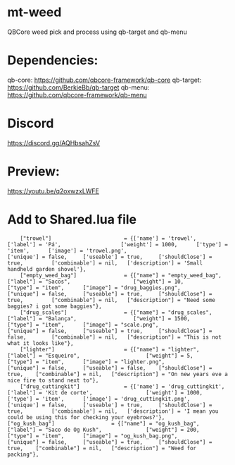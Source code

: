 # mt-weed
QBCore weed pick and process using qb-target and qb-menu

# Dependencies:
qb-core: https://github.com/qbcore-framework/qb-core
qb-target: https://github.com/BerkieBb/qb-target
qb-menu: https://github.com/qbcore-framework/qb-menu

# Discord
https://discord.gg/AQHbsahZsV 

# Preview:
 https://youtu.be/q2oxwzxLWFE

# Add to Shared.lua file
```
	["trowel"] 			 	         = {['name'] = 'trowel', 			  		['label'] = 'Pá', 					['weight'] = 1000, 		['type'] = 'item', 		['image'] = 'trowel.png', 						['unique'] = false,    	['useable'] = true, 	['shouldClose'] = true,	   		['combinable'] = nil,   ['description'] = 'Small handheld garden shovel'},
	["empty_weed_bag"] 		 	 	 = {["name"] = "empty_weed_bag", 			["label"] = "Sacos", 					["weight"] = 10, 	    ["type"] = "item", 		["image"] = "drug_baggies.png", 				["unique"] = false, 	["useable"] = true, 	["shouldClose"] = true,    		["combinable"] = nil,   ["description"] = "Need some baggies? i got some baggies"},
	["drug_scales"] 		 	     = {["name"] = "drug_scales", 				["label"] = "Balança", 					["weight"] = 1500, 	    ["type"] = "item", 		["image"] = "scale.png", 					["unique"] = false, 	["useable"] = true, 	["shouldClose"] = false,   		["combinable"] = nil,   ["description"] = "This is not what it looks like"},
	["lighter"] 				 	 = {["name"] = "lighter", 			  	  	["label"] = "Esqueiro", 					["weight"] = 5, 		["type"] = "item", 		["image"] = "lighter.png", 				        ["unique"] = false, 	["useable"] = false, 	["shouldClose"] = true,	   ["combinable"] = nil,   ["description"] = "On new years eve a nice fire to stand next to"},
	["drug_cuttingkit"] 			 = {['name'] = 'drug_cuttingkit', 			['label'] = 'Kit de corte', 				['weight'] = 1000, 		['type'] = 'item', 		['image'] = 'drug_cuttingkit.png', 				['unique'] = false, 	['useable'] = true, 	['shouldClose'] = true,	  		['combinable'] = nil,   ['description'] = 'I mean you could be using this for checking your eyebrows?'},
["og_kush_bag"] 				 = {["name"] = "og_kush_bag", 			 		["label"] = "Saco de Og Kush", 				["weight"] = 200, 		["type"] = "item", 		["image"] = "og_kush_bag.png", 			["unique"] = false, 	["useable"] = true, 	["shouldClose"] = true,    ["combinable"] = nil,   ["description"] = "Weed for packing"},

```
